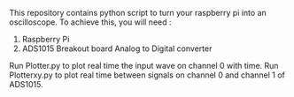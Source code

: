 This repository contains python script to turn your raspberry pi into an oscilloscope. To achieve this, you will need :

1. Raspberry Pi
2. ADS1015 Breakout board Analog to Digital converter

Run Plotter.py to plot real time the input wave on channel 0 with time.
Run Plotterxy.py to plot real time between signals on channel 0 and channel 1 of ADS1015.
